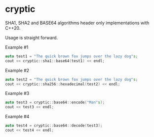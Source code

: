 # cryptic
SHA1, SHA2 and BASE64 algorithms header only implementations with C++20.

Usage is straight forward.

Example #1
```c++
auto test1 = "The quick brown fox jumps over the lazy dog"s;
cout << cryptic::sha1::base64(test1) << endl;
```
Example #2
```c++
auto test2 = "The quick brown fox jumps over the lazy dog"s;
cout << cryptic::sha256::hexadecimal(test2) << endl;
```
Example #3
```c++
auto test3 = cryptic::base64::encode("Man"s);
cout << test3 << endl;
```
Example #4
```c++
auto test4 = cryptic::base64::decode(test3);
cout << test4 << endl;
```
